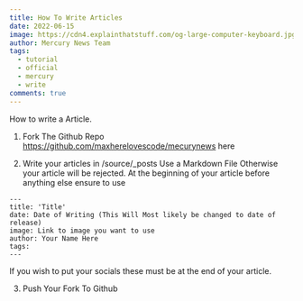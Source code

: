 ```yaml
---
title: How To Write Articles
date: 2022-06-15
image: https://cdn4.explainthatstuff.com/og-large-computer-keyboard.jpg
author: Mercury News Team
tags:
  - tutorial
  - official
  - mercury
  - write
comments: true
---
```

How to write a Article.

1. Fork The Github Repo <https://github.com/maxherelovescode/mecurynews> here

2. Write your articles in /source/_posts
Use a Markdown File Otherwise your article will be rejected.
At the beginning of your article before anything else ensure to use
```
---
title: 'Title'
date: Date of Writing (This Will Most likely be changed to date of release)
image: Link to image you want to use
author: Your Name Here
tags: 
---
```

If you wish to put your socials these must be at the end of your article.

3. Push Your Fork To Github
